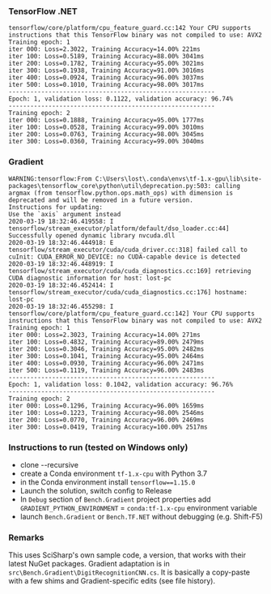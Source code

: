 ### TensorFlow .NET

```
tensorflow/core/platform/cpu_feature_guard.cc:142 Your CPU supports instructions that this TensorFlow binary was not compiled to use: AVX2
Training epoch: 1
iter 000: Loss=2.3022, Training Accuracy=14.00% 221ms
iter 100: Loss=0.5189, Training Accuracy=88.00% 3041ms
iter 200: Loss=0.1782, Training Accuracy=95.00% 3021ms
iter 300: Loss=0.1938, Training Accuracy=91.00% 3016ms
iter 400: Loss=0.0924, Training Accuracy=96.00% 3037ms
iter 500: Loss=0.1010, Training Accuracy=98.00% 3017ms
---------------------------------------------------------
Epoch: 1, validation loss: 0.1122, validation accuracy: 96.74%
---------------------------------------------------------
Training epoch: 2
iter 000: Loss=0.1888, Training Accuracy=95.00% 1777ms
iter 100: Loss=0.0528, Training Accuracy=99.00% 3010ms
iter 200: Loss=0.0763, Training Accuracy=98.00% 3045ms
iter 300: Loss=0.0360, Training Accuracy=99.00% 3040ms
```

### Gradient

```
WARNING:tensorflow:From C:\Users\lost\.conda\envs\tf-1.x-gpu\lib\site-packages\tensorflow_core\python\util\deprecation.py:503: calling argmax (from tensorflow.python.ops.math_ops) with dimension is deprecated and will be removed in a future version.
Instructions for updating:
Use the `axis` argument instead
2020-03-19 18:32:46.419558: I tensorflow/stream_executor/platform/default/dso_loader.cc:44] Successfully opened dynamic library nvcuda.dll
2020-03-19 18:32:46.444918: E tensorflow/stream_executor/cuda/cuda_driver.cc:318] failed call to cuInit: CUDA_ERROR_NO_DEVICE: no CUDA-capable device is detected
2020-03-19 18:32:46.448919: I tensorflow/stream_executor/cuda/cuda_diagnostics.cc:169] retrieving CUDA diagnostic information for host: lost-pc
2020-03-19 18:32:46.452414: I tensorflow/stream_executor/cuda/cuda_diagnostics.cc:176] hostname: lost-pc
2020-03-19 18:32:46.455298: I tensorflow/core/platform/cpu_feature_guard.cc:142] Your CPU supports instructions that this TensorFlow binary was not compiled to use: AVX2
Training epoch: 1
iter 000: Loss=2.3023, Training Accuracy=14.00% 271ms
iter 100: Loss=0.4832, Training Accuracy=89.00% 2479ms
iter 200: Loss=0.3046, Training Accuracy=95.00% 2482ms
iter 300: Loss=0.1041, Training Accuracy=95.00% 2464ms
iter 400: Loss=0.0930, Training Accuracy=96.00% 2471ms
iter 500: Loss=0.1119, Training Accuracy=96.00% 2483ms
---------------------------------------------------------
Epoch: 1, validation loss: 0.1042, validation accuracy: 96.76%
---------------------------------------------------------
Training epoch: 2
iter 000: Loss=0.1296, Training Accuracy=96.00% 1659ms
iter 100: Loss=0.1223, Training Accuracy=98.00% 2546ms
iter 200: Loss=0.0770, Training Accuracy=96.00% 2469ms
iter 300: Loss=0.0419, Training Accuracy=100.00% 2517ms
```

### Instructions to run (tested on Windows only)

- clone --recursive
- create a Conda environment `tf-1.x-cpu` with Python 3.7
- in the Conda environment install `tensorflow==1.15.0`
- Launch the solution, switch config to Release
- In `Debug` section of `Bench.Gradient` project properties add `GRADIENT_PYTHON_ENVIRONMENT` = `conda:tf-1.x-cpu` environment variable
- launch `Bench.Gradient` or `Bench.TF.NET` without debugging (e.g. Shift-F5)

### Remarks

This uses SciSharp's own sample code, a version, that works with their latest NuGet packages.
Gradient adaptation is in `src\Bench.Gradient\DigitRecognitionCNN.cs`. It is basically
a copy-paste with a few shims and Gradient-specific edits (see file history).
